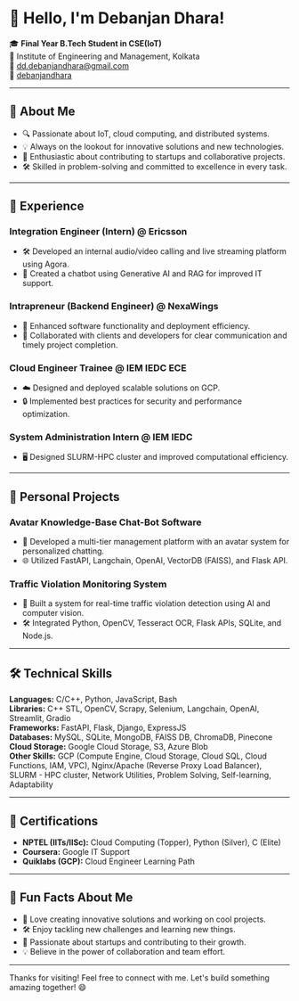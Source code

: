 # 👋 Hello, I'm Debanjan Dhara!

🎓 **Final Year B.Tech Student in CSE(IoT)**  
📍 Institute of Engineering and Management, Kolkata  
📧 [dd.debanjandhara@gmail.com](mailto:dd.debanjandhara@gmail.com)  
💼 [debanjandhara](https://github.com/debanjandhara)  

---

## 🌟 About Me
- 🔍 Passionate about IoT, cloud computing, and distributed systems.
- 💡 Always on the lookout for innovative solutions and new technologies.
- 🚀 Enthusiastic about contributing to startups and collaborative projects.
- 🛠️ Skilled in problem-solving and committed to excellence in every task.

---

## 💼 Experience

### Integration Engineer (Intern) @ Ericsson
- 🛠️ Developed an internal audio/video calling and live streaming platform using Agora.
- 🤖 Created a chatbot using Generative AI and RAG for improved IT support.

### Intrapreneur (Backend Engineer) @ NexaWings
- 🚀 Enhanced software functionality and deployment efficiency.
- 🤝 Collaborated with clients and developers for clear communication and timely project completion.

### Cloud Engineer Trainee @ IEM IEDC ECE
- ☁️ Designed and deployed scalable solutions on GCP.
- 🔒 Implemented best practices for security and performance optimization.

### System Administration Intern @ IEM IEDC
- 🖥️ Designed SLURM-HPC cluster and improved computational efficiency.

---

## 🔬 Personal Projects

### Avatar Knowledge-Base Chat-Bot Software
- 🤖 Developed a multi-tier management platform with an avatar system for personalized chatting.
- 🌐 Utilized FastAPI, Langchain, OpenAI, VectorDB (FAISS), and Flask API.

### Traffic Violation Monitoring System
- 🚦 Built a system for real-time traffic violation detection using AI and computer vision.
- 🛠️ Integrated Python, OpenCV, Tesseract OCR, Flask APIs, SQLite, and Node.js.

---

## 🛠️ Technical Skills

**Languages:** C/C++, Python, JavaScript, Bash  
**Libraries:** C++ STL, OpenCV, Scrapy, Selenium, Langchain, OpenAI, Streamlit, Gradio  
**Frameworks:** FastAPI, Flask, Django, ExpressJS  
**Databases:** MySQL, SQLite, MongoDB, FAISS DB, ChromaDB, Pinecone  
**Cloud Storage:** Google Cloud Storage, S3, Azure Blob  
**Other Skills:** GCP (Compute Engine, Cloud Storage, Cloud SQL, Cloud Functions, IAM, VPC), Nginx/Apache (Reverse Proxy Load Balancer), SLURM - HPC cluster, Network Utilities, Problem Solving, Self-learning, Adaptability

---

## 📜 Certifications

- **NPTEL (IITs/IISc):** Cloud Computing (Topper), Python (Silver), C (Elite)
- **Coursera:** Google IT Support
- **Quiklabs (GCP):** Cloud Engineer Learning Path

---

## 💖 Fun Facts About Me
- 🎨 Love creating innovative solutions and working on cool projects.
- 🛠️ Enjoy tackling new challenges and learning new things.
- 🚀 Passionate about startups and contributing to their growth.
- 💡 Believe in the power of collaboration and team effort.

---

Thanks for visiting! Feel free to connect with me. Let's build something amazing together! 😄
